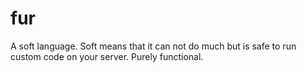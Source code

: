 fur
===

A soft language. Soft means that it can not do much but is safe to run custom code on your server. Purely functional.
